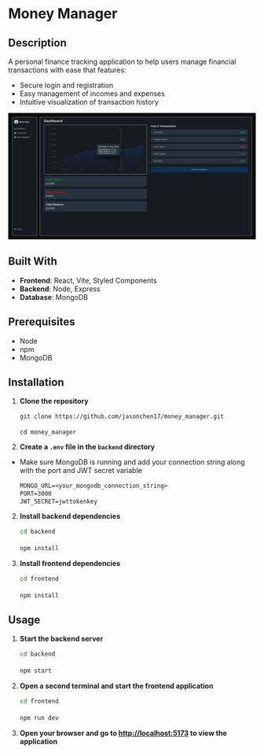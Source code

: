 # Money Manager

## Description
A personal finance tracking application to help users manage financial transactions with ease that features:
- Secure login and registration
- Easy management of incomes and expenses
- Intuitive visualization of transaction history

![Dashboard](https://github.com/jasonchen17/money_manager/blob/main/screenshots/dashboard.png?raw=true)

## Built With
- **Frontend**: React, Vite, Styled Components
- **Backend**: Node, Express
- **Database**: MongoDB

## Prerequisites
- Node
- npm
- MongoDB

## Installation
1. **Clone the repository**
    ```shell
    git clone https://github.com/jasonchen17/money_manager.git
    
    cd money_manager
    ```

2. **Create a `.env` file in the `backend` directory**
- Make sure MongoDB is running and add your connection string along with the port and JWT secret variable
&nbsp;

    ```text
    MONGO_URL=<your_mongodb_connection_string>
    PORT=3000
    JWT_SECRET=jwttokenkey
    ```

2. **Install backend dependencies**
    ```bash
    cd backend
    
    npm install
    ```

4. **Install frontend dependencies**
    ```bash
    cd frontend
    
    npm install
    ```

## Usage
1. **Start the backend server**
    ```bash
    cd backend
    
    npm start
    ```

2. **Open a second terminal and start the frontend application**
    ```bash
    cd frontend
    
    npm run dev
    ```

3. **Open your browser and go to [http://localhost:5173](http://localhost:5173) to view the application**

